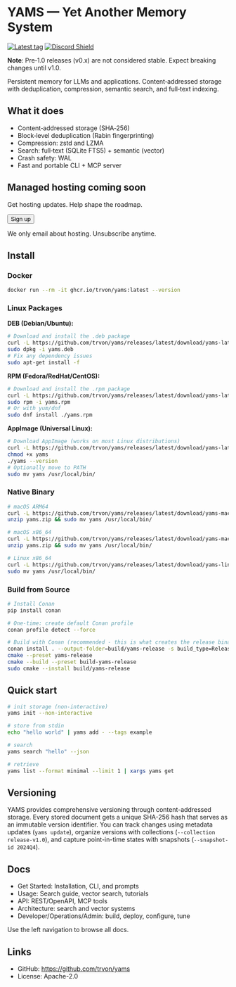 # YAMS — Yet Another Memory System

[![Latest tag](https://img.shields.io/github/v/tag/trvon/yams?sort=semver&label=latest%20tag)](https://github.com/trvon/yams/tags)  [![Discord Shield](https://discord.com/api/guilds/1409271333610721477/widget.png?style=shield)](https://discord.gg/BQDUUE2KZe)

**Note**: Pre‑1.0 releases (v0.x) are not considered stable. Expect breaking changes until v1.0.

Persistent memory for LLMs and applications. Content‑addressed storage with deduplication, compression, semantic search, and full‑text indexing.

## What it does

- Content‑addressed storage (SHA‑256)
- Block‑level deduplication (Rabin fingerprinting)
- Compression: zstd and LZMA
- Search: full‑text (SQLite FTS5) + semantic (vector)
- Crash safety: WAL
- Fast and portable CLI + MCP server


<div class="hero-cta">
  <h2>Managed hosting coming soon</h2>
  <p>Get hosting updates. Help shape the roadmap.</p>
  <button class="waitlist-toggle-btn" type="button">Sign up</button>
  <form action="https://formspree.io/f/xgvzbbzy" method="POST" class="waitlist-form" style="display:none">
    <input type="email" name="email" placeholder="email@domain.com" required />
    <input type="text" name="name" placeholder="Full name (optional)" />
    <input type="text" name="use_case" placeholder="Primary use case (optional)" />
    <!-- Honeypot field -->
    <input type="text" name="_gotcha" style="display:none" />
    <!-- Redirect to thanks page -->
    <input type="hidden" name="_redirect" value="/thanks/" />
    <!-- Tag the submission -->
    <input type="hidden" name="list" value="hosting-early-access" />
    <button type="submit">Join waitlist</button>
  </form>
  <p class="privacy-note">We only email about hosting. Unsubscribe anytime.</p>
</div>
<script>
document.addEventListener('DOMContentLoaded', function () {
  var cta = document.querySelector('.hero-cta');
  if (!cta) return;
  var btn = cta.querySelector('.waitlist-toggle-btn');
  var form = cta.querySelector('form.waitlist-form');
  var heading = cta.querySelector('h1, h2, h3, h4, h5, h6');
  if (!btn || !form) return;
  btn.addEventListener('click', function () {
    var isHidden = form.style.display === 'none' || form.hidden;
    form.style.display = isHidden ? '' : 'none';
    form.hidden = !isHidden;
    if (isHidden && heading && (heading.hidden || heading.getAttribute('aria-hidden') === 'true')) {
      heading.hidden = false;
      heading.removeAttribute('aria-hidden');
    }
  });
});
</script>


## Install

### Docker

```bash
docker run --rm -it ghcr.io/trvon/yams:latest --version
```

### Linux Packages

**DEB (Debian/Ubuntu):**
```bash
# Download and install the .deb package
curl -L https://github.com/trvon/yams/releases/latest/download/yams-latest-amd64.deb -o yams.deb
sudo dpkg -i yams.deb
# Fix any dependency issues
sudo apt-get install -f
```

**RPM (Fedora/RedHat/CentOS):**
```bash
# Download and install the .rpm package
curl -L https://github.com/trvon/yams/releases/latest/download/yams-latest-x86_64.rpm -o yams.rpm
sudo rpm -i yams.rpm
# Or with yum/dnf
sudo dnf install ./yams.rpm
```

**AppImage (Universal Linux):**
```bash
# Download AppImage (works on most Linux distributions)
curl -L https://github.com/trvon/yams/releases/latest/download/yams-latest-x86_64.AppImage -o yams
chmod +x yams
./yams --version
# Optionally move to PATH
sudo mv yams /usr/local/bin/
```

### Native Binary

```bash
# macOS ARM64
curl -L https://github.com/trvon/yams/releases/latest/download/yams-macos-arm64.zip -o yams.zip
unzip yams.zip && sudo mv yams /usr/local/bin/

# macOS x86_64
curl -L https://github.com/trvon/yams/releases/latest/download/yams-macos-x86_64.zip -o yams.zip
unzip yams.zip && sudo mv yams /usr/local/bin/

# Linux x86_64
curl -L https://github.com/trvon/yams/releases/latest/download/yams-linux-x86_64.tar.gz | tar xz
sudo mv yams /usr/local/bin/
```

### Build from Source

```bash
# Install Conan
pip install conan

# One-time: create default Conan profile
conan profile detect --force

# Build with Conan (recommended - this is what creates the release binaries)
conan install . --output-folder=build/yams-release -s build_type=Release --build=missing
cmake --preset yams-release
cmake --build --preset build-yams-release
sudo cmake --install build/yams-release
```

## Quick start

```bash
# init storage (non-interactive)
yams init --non-interactive

# store from stdin
echo "hello world" | yams add - --tags example

# search
yams search "hello" --json

# retrieve
yams list --format minimal --limit 1 | xargs yams get
```

## Versioning

YAMS provides comprehensive versioning through content-addressed storage. Every stored document gets a unique SHA-256 hash that serves as an immutable version identifier. You can track changes using metadata updates (`yams update`), organize versions with collections (`--collection release-v1.0`), and capture point-in-time states with snapshots (`--snapshot-id 2024Q4`).

## Docs

- Get Started: Installation, CLI, and prompts
- Usage: Search guide, vector search, tutorials
- API: REST/OpenAPI, MCP tools
- Architecture: search and vector systems
- Developer/Operations/Admin: build, deploy, configure, tune

Use the left navigation to browse all docs.

## Links

- GitHub: https://github.com/trvon/yams
- License: Apache-2.0
